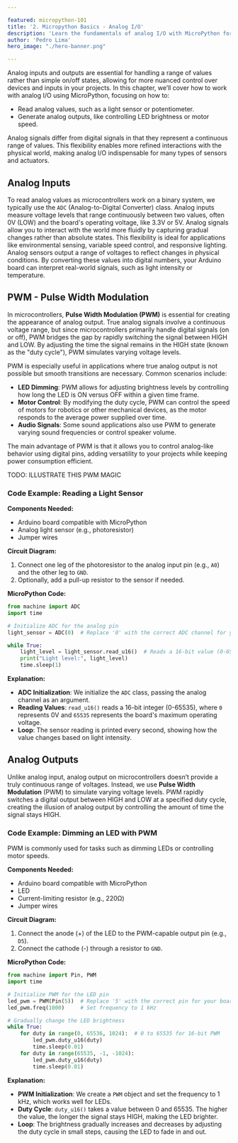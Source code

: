 ```yaml
---

featured: micropython-101  
title: '2. Micropython Basics - Analog I/O'  
description: 'Learn the fundamentals of analog I/O with MicroPython for smooth signal interactions.'  
author: 'Pedro Lima'  
hero_image: "./hero-banner.png"  

---
```


Analog inputs and outputs are essential for handling a range of values rather than simple on/off states, allowing for more nuanced control over devices and inputs in your projects. In this chapter, we’ll cover how to work with analog I/O using MicroPython, focusing on how to:

- Read analog values, such as a light sensor or potentiometer.
- Generate analog outputs, like controlling LED brightness or motor speed.

Analog signals differ from digital signals in that they represent a continuous range of values. This flexibility enables more refined interactions with the physical world, making analog I/O indispensable for many types of sensors and actuators.

## Analog Inputs

To read analog values as microcontrollers work on a binary system, we typically use the `ADC` (Analog-to-Digital Converter) class. Analog inputs measure voltage levels that range continuously between two values, often 0V (LOW) and the board's operating voltage, like 3.3V or 5V.
Analog signals allow you to interact with the world more fluidly by capturing gradual changes rather than absolute states. This flexibility is ideal for applications like environmental sensing, variable speed control, and responsive lighting. 
Analog sensors output a range of voltages to reflect changes in physical conditions. By converting these values into digital numbers, your Arduino board can interpret real-world signals, such as light intensity or temperature.

## PWM - Pulse Width Modulation

In microcontrollers, **Pulse Width Modulation (PWM)** is essential for creating the appearance of analog output. True analog signals involve a continuous voltage range, but since microcontrollers primarily handle digital signals (on or off), PWM bridges the gap by rapidly switching the signal between HIGH and LOW. By adjusting the time the signal remains in the HIGH state (known as the "duty cycle"), PWM simulates varying voltage levels.

PWM is especially useful in applications where true analog output is not possible but smooth transitions are necessary. Common scenarios include:

- **LED Dimming**: PWM allows for adjusting brightness levels by controlling how long the LED is ON versus OFF within a given time frame.
- **Motor Control**: By modifying the duty cycle, PWM can control the speed of motors for robotics or other mechanical devices, as the motor responds to the average power supplied over time.
- **Audio Signals**: Some sound applications also use PWM to generate varying sound frequencies or control speaker volume.

The main advantage of PWM is that it allows you to control analog-like behavior using digital pins, adding versatility to your projects while keeping power consumption efficient.

TODO: ILLUSTRATE THIS PWM MAGIC

### Code Example: Reading a Light Sensor

**Components Needed:**

- Arduino board compatible with MicroPython
- Analog light sensor (e.g., photoresistor)
- Jumper wires

**Circuit Diagram:**

1. Connect one leg of the photoresistor to the analog input pin (e.g., `A0`) and the other leg to `GND`.
2. Optionally, add a pull-up resistor to the sensor if needed.

**MicroPython Code:**

```python
from machine import ADC
import time

# Initialize ADC for the analog pin
light_sensor = ADC(0)  # Replace '0' with the correct ADC channel for your board

while True:
    light_level = light_sensor.read_u16()  # Reads a 16-bit value (0-65535)
    print("Light level:", light_level)
    time.sleep(1)
```

**Explanation:**

- **ADC Initialization**: We initialize the `ADC` class, passing the analog channel as an argument.
- **Reading Values**: `read_u16()` reads a 16-bit integer (0-65535), where `0` represents 0V and `65535` represents the board's maximum operating voltage.
- **Loop**: The sensor reading is printed every second, showing how the value changes based on light intensity.

## Analog Outputs

Unlike analog input, analog output on microcontrollers doesn’t provide a truly continuous range of voltages. Instead, we use **Pulse Width Modulation** (PWM) to simulate varying voltage levels. PWM rapidly switches a digital output between HIGH and LOW at a specified duty cycle, creating the illusion of analog output by controlling the amount of time the signal stays HIGH.

### Code Example: Dimming an LED with PWM

PWM is commonly used for tasks such as dimming LEDs or controlling motor speeds.

**Components Needed:**

- Arduino board compatible with MicroPython
- LED
- Current-limiting resistor (e.g., 220Ω)
- Jumper wires

**Circuit Diagram:**

1. Connect the anode (+) of the LED to the PWM-capable output pin (e.g., `D5`).
2. Connect the cathode (-) through a resistor to `GND`.

**MicroPython Code:**

```python
from machine import Pin, PWM
import time

# Initialize PWM for the LED pin
led_pwm = PWM(Pin(5))  # Replace '5' with the correct pin for your board
led_pwm.freq(1000)     # Set frequency to 1 kHz

# Gradually change the LED brightness
while True:
    for duty in range(0, 65536, 1024):  # 0 to 65535 for 16-bit PWM
        led_pwm.duty_u16(duty)
        time.sleep(0.01)
    for duty in range(65535, -1, -1024):
        led_pwm.duty_u16(duty)
        time.sleep(0.01)
```

**Explanation:**

- **PWM Initialization**: We create a `PWM` object and set the frequency to 1 kHz, which works well for LEDs.
- **Duty Cycle**: `duty_u16()` takes a value between 0 and 65535. The higher the value, the longer the signal stays HIGH, making the LED brighter.
- **Loop**: The brightness gradually increases and decreases by adjusting the duty cycle in small steps, causing the LED to fade in and out.


